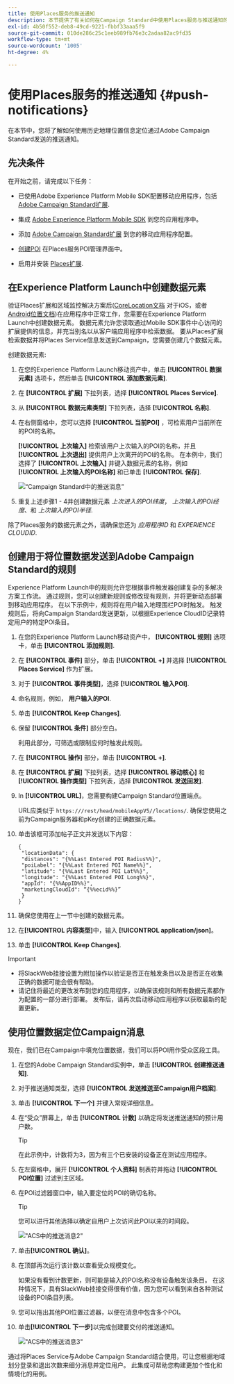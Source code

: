 ```yaml
---
title: 使用Places服务的推送通知
description: 本节提供了有关如何在Campaign Standard中使用Places服务与推送通知的信息。
exl-id: 4b50f552-deb8-49cd-9221-fbbf33aaa5f9
source-git-commit: 010de286c25c1eeb989fb76e3c2adaa82ac9fd35
workflow-type: tm+mt
source-wordcount: '1005'
ht-degree: 4%

---
```


# 使用Places服务的推送通知 {#push-notifications}

在本节中，您将了解如何使用历史地理位置信息定位通过Adobe Campaign Standard发送的推送通知。

## 先决条件

在开始之前，请完成以下任务：

* 已使用Adobe Experience Platform Mobile SDK配置移动应用程序，包括 [Adobe Campaign Standard扩展](Https://aep-sdks.gitbook.io/docs/using-mobile-extensions/adobe-campaign-standard).

* 集成 [Adobe Experience Platform Mobile SDK](https://aep-sdks.gitbook.io/docs/getting-started/get-the-sdk) 到您的应用程序中。
* 添加 [Adobe Campaign Standard扩展](Https://aep-sdks.gitbook.io/docs/using-mobile-extensions/adobe-campaign-standard) 到您的移动应用程序配置。

* [创建POI](/help/poi-mgmt-ui/create-a-poi-ui.md) 在Places服务POI管理界面中。

* 启用并安装 [Places扩展](/help/places-ext-aep-sdks/places-extension/places-extension.md).


## 在Experience Platform Launch中创建数据元素

验证Places扩展和区域监控解决方案后([CoreLocation文档](https://developer.apple.com/documentation/corelocation/monitoring_the_user_s_proximity_to_geographic_regions) 对于iOS，或者 [Android位置文档](https://developer.android.com/training/location/geofencing))在应用程序中正常工作，您需要在Experience Platform Launch中创建数据元素。 数据元素允许您读取通过Mobile SDK事件中心访问的扩展提供的信息，并充当别名以从客户端应用程序中检索数据。 要从Places扩展检索数据并将Places Service信息发送到Campaign，您需要创建几个数据元素。

创建数据元素:

1. 在您的Experience Platform Launch移动资产中，单击 **[!UICONTROL 数据元素]** 选项卡，然后单击 **[!UICONTROL 添加数据元素]**.
1. 在 **[!UICONTROL 扩展]** 下拉列表，选择 **[!UICONTROL Places Service]**.
1. 从 **[!UICONTROL 数据元素类型]** 下拉列表，选择 **[!UICONTROL 名称]**.
1. 在右侧窗格中，您可以选择 **[!UICONTROL 当前POI]** ，可检索用户当前所在的POI的名称。

   **[!UICONTROL 上次输入]** 检索该用户上次输入的POI的名称，并且 **[!UICONTROL 上次退出]** 提供用户上次离开的POI的名称。 在本例中，我们选择了 **[!UICONTROL 上次输入]** 并键入数据元素的名称，例如 **[!UICONTROL 上次输入的POI名称]** 和已单击 **[!UICONTROL 保存]**.

   ![“Campaign Standard中的推送消息”](/help/assets/ACS_Push1.png)

1. 重复上述步骤1 - 4并创建数据元素 *上次进入的POI纬度*， *上次输入的POI经度*、和 *上次输入的POI半径*.

除了Places服务的数据元素之外，请确保您还为 *应用程序ID* 和 *EXPERIENCE CLOUDID*.

## 创建用于将位置数据发送到Adobe Campaign Standard的规则

Experience Platform Launch中的规则允许您根据事件触发器创建复杂的多解决方案工作流。 通过规则，您可以创建新规则或修改现有规则，并将更新动态部署到移动应用程序。 在以下示例中，规则将在用户输入地理围栏POI时触发。 触发规则后，将向Campaign Standard发送更新，以根据Experience CloudID记录特定用户的特定POI条目。

1. 在您的Experience Platform Launch移动资产中， **[!UICONTROL 规则]** 选项卡，单击 **[!UICONTROL 添加规则]**.
1. 在 **[!UICONTROL 事件]** 部分，单击 **[!UICONTROL +]** 并选择 **[!UICONTROL Places Service]** 作为扩展。
1. 对于 **[!UICONTROL 事件类型]**，选择 **[!UICONTROL 输入POI]**.
1. 命名规则，例如， **用户输入的POI**.
1. 单击 **[!UICONTROL Keep Changes]**.
1. 保留 **[!UICONTROL 条件]** 部分空白。

   利用此部分，可筛选或限制应何时触发此规则。

1. 在 **[!UICONTROL 操作]** 部分，单击 **[!UICONTROL +]**.
1. 在 **[!UICONTROL 扩展]** 下拉列表，选择 **[!UICONTROL 移动核心]** 和 **[!UICONTROL 操作类型]** 下拉列表，选择 **[!UICONTROL 发送回发]**.
1. In **[!UICONTROL URL]**，您需要构建Campaign Standard位置端点。

   URL应类似于 `https:///rest/head/mobileAppV5//locations/`.
确保您使用之前为Campaign服务器和pKey创建的正确数据元素。

1. 单击该框可添加帖子正文并发送以下内容：

   ```
   {
    "locationData": {
    "distances": "{%%Last Entered POI Radius%%}",
    "poiLabel": "{%%Last Entered POI Name%%}",
    "latitude": "{%%Last Entered POI Lat%%}",
    "longitude": "{%%Last Entered POI Long%%}",
    "appId": "{%%AppID%%}",
    "marketingCloudId": “{%%ecid%%}”
    }
   }
   ```

1. 确保您使用在上一节中创建的数据元素。
1. 在&#x200B;**[!UICONTROL 内容类型]**&#x200B;中，输入 **[!UICONTROL application/json]**。
1. 单击 **[!UICONTROL Keep Changes]**.

>[!IMPORTANT]
>
>* 将SlackWeb挂接设置为附加操作以验证是否正在触发条目以及是否正在收集正确的数据可能会很有帮助。
>* 请记住将最近的更改发布到您的应用程序，以确保该规则和所有数据元素都作为配置的一部分进行部署。 发布后，请再次启动移动应用程序以获取最新的配置更新。


## 使用位置数据定位Campaign消息

现在，我们已在Campaign中填充位置数据，我们可以将POI用作受众区段工具。

1. 在您的Adobe Campaign Standard实例中，单击 **[!UICONTROL 创建推送通知]**.
1. 对于推送通知类型，选择 **[!UICONTROL 发送推送至Campaign用户档案]**.
1. 单击 **[!UICONTROL 下一个]** 并键入常规详细信息。
1. 在“受众”屏幕上，单击 **[!UICONTROL 计数]** 以确定将发送推送通知的预计用户数。

   >[!TIP]
   >
   >在此示例中，计数将为3，因为有三个已安装的设备正在测试应用程序。

1. 在左窗格中，展开 **[!UICONTROL 个人资料]** 制表符并拖动 **[!UICONTROL POI位置]** 过滤到主区域。
1. 在POI过滤器窗口中，输入要定位的POI的确切名称。

   >[!TIP]
   >
   >您可以进行其他选择以确定自用户上次访问此POI以来的时间段。

   ![&quot;ACS中的推送消息2&quot;](/help/assets/ACS_push2.png)

1. 单击&#x200B;**[!UICONTROL 确认]**。
1. 在顶部再次运行该计数以查看受众规模变化。

   如果没有看到计数更新，则可能是输入的POI名称没有设备触发该条目。 在这种情况下，具有SlackWeb挂接变得很有价值，因为您可以看到来自各种测试设备的POI条目列表。

1. 您可以拖出其他POI位置过滤器，以便在消息中包含多个POI。
1. 单击&#x200B;**[!UICONTROL 下一步]**&#x200B;以完成创建要交付的推送通知。

   ![&quot;ACS中的推送消息3&quot;](/help/assets/ACS_push3.png)

通过将Places Service与Adobe Campaign Standard结合使用，可让您根据地域划分登录和退出次数来细分消息并定位用户。 此集成可帮助您构建更加个性化和情境化的用例。
